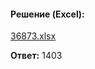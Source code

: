 #### Решение (Excel):
[36873.xlsx](https://github.com/Thundiverter/infege2022/files/8101524/36873.xlsx)

**Ответ:** 1403

